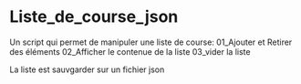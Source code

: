 # Liste_de_course_json
Un script qui permet de manipuler une liste de course:
  01_Ajouter et Retirer des éléments 
  02_Afficher le contenue de la liste
  03_vider la liste

La liste est sauvgarder sur un fichier json 
